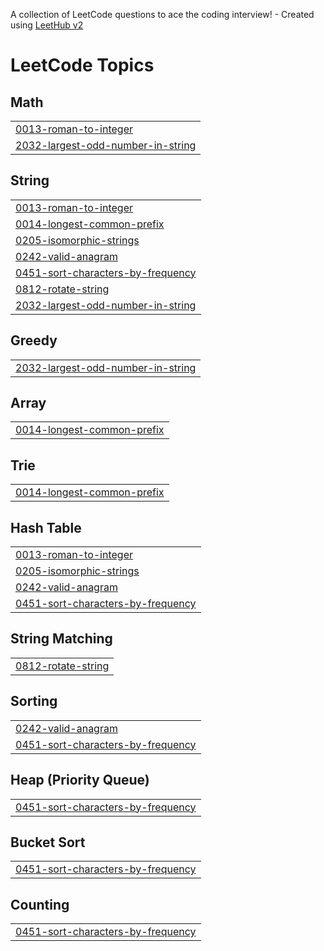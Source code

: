 A collection of LeetCode questions to ace the coding interview! - Created using [LeetHub v2](https://github.com/arunbhardwaj/LeetHub-2.0)
<!---LeetCode Topics Start-->
# LeetCode Topics
## Math
|  |
| ------- |
| [0013-roman-to-integer](https://github.com/Singh-Sandeep-R/Leetcode/tree/master/0013-roman-to-integer) |
| [2032-largest-odd-number-in-string](https://github.com/Singh-Sandeep-R/Leetcode/tree/master/2032-largest-odd-number-in-string) |
## String
|  |
| ------- |
| [0013-roman-to-integer](https://github.com/Singh-Sandeep-R/Leetcode/tree/master/0013-roman-to-integer) |
| [0014-longest-common-prefix](https://github.com/Singh-Sandeep-R/Leetcode/tree/master/0014-longest-common-prefix) |
| [0205-isomorphic-strings](https://github.com/Singh-Sandeep-R/Leetcode/tree/master/0205-isomorphic-strings) |
| [0242-valid-anagram](https://github.com/Singh-Sandeep-R/Leetcode/tree/master/0242-valid-anagram) |
| [0451-sort-characters-by-frequency](https://github.com/Singh-Sandeep-R/Leetcode/tree/master/0451-sort-characters-by-frequency) |
| [0812-rotate-string](https://github.com/Singh-Sandeep-R/Leetcode/tree/master/0812-rotate-string) |
| [2032-largest-odd-number-in-string](https://github.com/Singh-Sandeep-R/Leetcode/tree/master/2032-largest-odd-number-in-string) |
## Greedy
|  |
| ------- |
| [2032-largest-odd-number-in-string](https://github.com/Singh-Sandeep-R/Leetcode/tree/master/2032-largest-odd-number-in-string) |
## Array
|  |
| ------- |
| [0014-longest-common-prefix](https://github.com/Singh-Sandeep-R/Leetcode/tree/master/0014-longest-common-prefix) |
## Trie
|  |
| ------- |
| [0014-longest-common-prefix](https://github.com/Singh-Sandeep-R/Leetcode/tree/master/0014-longest-common-prefix) |
## Hash Table
|  |
| ------- |
| [0013-roman-to-integer](https://github.com/Singh-Sandeep-R/Leetcode/tree/master/0013-roman-to-integer) |
| [0205-isomorphic-strings](https://github.com/Singh-Sandeep-R/Leetcode/tree/master/0205-isomorphic-strings) |
| [0242-valid-anagram](https://github.com/Singh-Sandeep-R/Leetcode/tree/master/0242-valid-anagram) |
| [0451-sort-characters-by-frequency](https://github.com/Singh-Sandeep-R/Leetcode/tree/master/0451-sort-characters-by-frequency) |
## String Matching
|  |
| ------- |
| [0812-rotate-string](https://github.com/Singh-Sandeep-R/Leetcode/tree/master/0812-rotate-string) |
## Sorting
|  |
| ------- |
| [0242-valid-anagram](https://github.com/Singh-Sandeep-R/Leetcode/tree/master/0242-valid-anagram) |
| [0451-sort-characters-by-frequency](https://github.com/Singh-Sandeep-R/Leetcode/tree/master/0451-sort-characters-by-frequency) |
## Heap (Priority Queue)
|  |
| ------- |
| [0451-sort-characters-by-frequency](https://github.com/Singh-Sandeep-R/Leetcode/tree/master/0451-sort-characters-by-frequency) |
## Bucket Sort
|  |
| ------- |
| [0451-sort-characters-by-frequency](https://github.com/Singh-Sandeep-R/Leetcode/tree/master/0451-sort-characters-by-frequency) |
## Counting
|  |
| ------- |
| [0451-sort-characters-by-frequency](https://github.com/Singh-Sandeep-R/Leetcode/tree/master/0451-sort-characters-by-frequency) |
<!---LeetCode Topics End-->